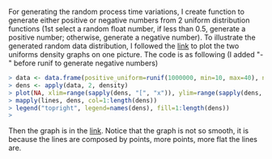 For generating the random process time variations, I create function to generate either positive or negative numbers from 2 uniform distribution functions (1st select a random float number, if less than 0.5, generate a positive number; otherwise, generate a negative number). To illustrate the generated random data distribution, I followed the [link](https://stackoverflow.com/questions/6939136/how-to-overlay-density-plots-in-r "link") to plot the two uniforms density graphs on one picture. The code is as following (I added "-" before runif to generate negative numbers)
```r
> data <- data.frame(positive_uniform=runif(1000000, min=10, max=40), negative_uniform=-runif(1000000, min=5, max=30))
> dens <- apply(data, 2, density)
> plot(NA, xlim=range(sapply(dens, "[", "x")), ylim=range(sapply(dens, "[", "y")))
> mapply(lines, dens, col=1:length(dens))
> legend("topright", legend=names(dens), fill=1:length(dens))
> 
```
Then the graph is in the [link](https://i.imgur.com/x9niX7x.png). Notice that the graph is not so smooth, it is because the lines are composed by points, more points, more flat the lines are.
